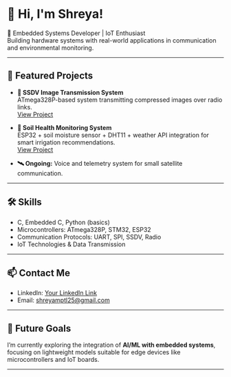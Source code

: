 # 👋 Hi, I'm Shreya!

🔧 Embedded Systems Developer | IoT Enthusiast  
Building hardware systems with real-world applications in communication and environmental monitoring.

---

## 📂 Featured Projects

- **📡 SSDV Image Transmission System**  
  ATmega328P-based system transmitting compressed images over radio links.  
  [View Project](https://github.com/shrepa/ssdv_over_aprs)

- **🌱 Soil Health Monitoring System**  
  ESP32 + soil moisture sensor + DHT11 + weather API integration for smart irrigation recommendations.  
  [View Project](https://github.com/shrepa/soil_moisture_alert)

- **🛰️ Ongoing:** Voice and telemetry system for small satellite communication.

---

## 🛠️ Skills
- C, Embedded C, Python (basics)
- Microcontrollers: ATmega328P, STM32, ESP32
- Communication Protocols: UART, SPI, SSDV, Radio
- IoT Technologies & Data Transmission

---

## 📫 Contact Me
- LinkedIn: [Your LinkedIn Link](https://www.linkedin.com/in/shreya-patil-2a1321296/)
- Email: shreyamptl25@gmail.com

---

## 🔭 Future Goals
I’m currently exploring the integration of **AI/ML with embedded systems**, focusing on lightweight models suitable for edge devices like microcontrollers and IoT boards.

---
